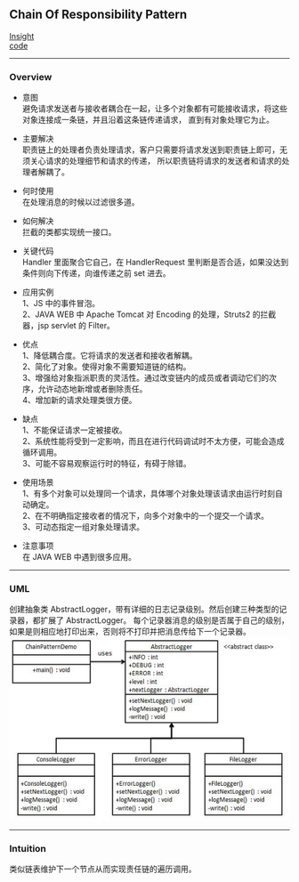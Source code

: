 ## Chain Of Responsibility Pattern
[Insight](https://www.runoob.com/design-pattern/chain-of-responsibility-pattern.html)  
[code](https://github.com/wan-h/BrainpowerCode/blob/master/DesignPatterns/ChainOfResponsibilityPattern.py)

---
### Overview  
* 意图  
避免请求发送者与接收者耦合在一起，让多个对象都有可能接收请求，将这些对象连接成一条链，并且沿着这条链传递请求，
直到有对象处理它为止。

* 主要解决  
职责链上的处理者负责处理请求，客户只需要将请求发送到职责链上即可，无须关心请求的处理细节和请求的传递，
所以职责链将请求的发送者和请求的处理者解耦了。

* 何时使用  
在处理消息的时候以过滤很多道。

* 如何解决  
拦截的类都实现统一接口。

* 关键代码  
Handler 里面聚合它自己，在 HandlerRequest 里判断是否合适，如果没达到条件则向下传递，向谁传递之前 set 进去。

* 应用实例    
1、JS 中的事件冒泡。   
2、JAVA WEB 中 Apache Tomcat 对 Encoding 的处理，Struts2 的拦截器，jsp servlet 的 Filter。

* 优点  
1、降低耦合度。它将请求的发送者和接收者解耦。   
2、简化了对象。使得对象不需要知道链的结构。   
3、增强给对象指派职责的灵活性。通过改变链内的成员或者调动它们的次序，允许动态地新增或者删除责任。   
4、增加新的请求处理类很方便。

* 缺点  
1、不能保证请求一定被接收。   
2、系统性能将受到一定影响，而且在进行代码调试时不太方便，可能会造成循环调用。   
3、可能不容易观察运行时的特征，有碍于除错。

* 使用场景  
1、有多个对象可以处理同一个请求，具体哪个对象处理该请求由运行时刻自动确定。   
2、在不明确指定接收者的情况下，向多个对象中的一个提交一个请求。   
3、可动态指定一组对象处理请求。

* 注意事项  
在 JAVA WEB 中遇到很多应用。

---
### UML  
创建抽象类 AbstractLogger，带有详细的日志记录级别。然后创建三种类型的记录器，都扩展了 AbstractLogger。
每个记录器消息的级别是否属于自己的级别，如果是则相应地打印出来，否则将不打印并把消息传给下一个记录器。  
![](src/UML_0.PNG)  

---
### Intuition  
类似链表维护下一个节点从而实现责任链的遍历调用。